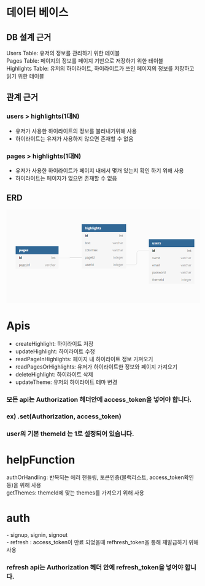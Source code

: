 <h1>데이터 베이스</h1> 

<h2>DB 설계 근거</h2>

  Users Table: 유저의 정보를 관리하기 위한 테이블</br>
  Pages Table: 페이지의 정보를 페이지 기반으로 저장하기 위한 테이블</br>
  Highlights Table: 유저의 하이라이트, 하이라이트가 쓰인 페이지의 정보를 저장하고 읽기 위한 테이블

<h2>관계 근거</h2>

<h3>users > highlights(1대N)</h3>

- 유저가 사용한 하이라이트의 정보를 불러내기위해 사용</br>
- 하이라이트는 유저가 사용하지 않으면 존재할 수 없음

<h3>pages > highlights(1대N)</h3>

- 유저가 사용한 하이라이트가 페이지 내에서 몇개 있는지 확인 하기 위해 사용
- 하이라이트는 페이지가 없으면 존재할 수 없음

<h2>ERD</h2>

![](2021-03-19-08-17-36.png)

<h1>Apis</h1>
<ul>
	<li>createHighlight: 하이라이트 저장</li>
	<li>updateHighlight: 하이라이트 수정</li>
	<li>readPageInHighlights: 페이지 내 하이라이트 정보 가져오기</li>
	<li>readPagesOrHighlights: 유저가 하이라이트한 정보와 페이지 가져요기</li>
	<li>deleteHighlight: 하이라이트 삭제</li>
	<li>updateTheme: 유저의 하이라이트 테마 변경</li>
	</ul>

### 모든 api는 Authorization 헤더안에 access_token을 넣어야 합니다.</font></br>
###   ex) .set(Authorization, access_token)</br>
### user의 기본 themeId 는 1로 설정되어 있습니다.

<h1>helpFunction</h1>
  authOrHandling: 반복되는 에러 핸들링, 토큰인증(블랙리스트, access_token확인등)을 위해 사용</br>
  getThemes: themeId에 맞는 themes를 가져오기 위해 사용</br>

<h1>auth</h1>
  - signup, signin, signout </br>
  - refresh : access_token이 만료 되었을때 refhresh_token을 통해 재발급하기 위해 사용 </br>

### refresh api는 Authorization 헤더 안에 refresh_token을 넣어야 합니다.
